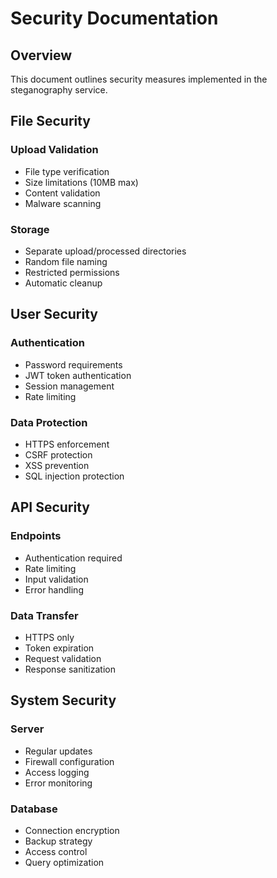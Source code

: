 # Security Documentation

## Overview

This document outlines security measures implemented in the steganography service.

## File Security

### Upload Validation
- File type verification
- Size limitations (10MB max)
- Content validation
- Malware scanning

### Storage
- Separate upload/processed directories
- Random file naming
- Restricted permissions
- Automatic cleanup

## User Security

### Authentication
- Password requirements
- JWT token authentication
- Session management
- Rate limiting

### Data Protection
- HTTPS enforcement
- CSRF protection
- XSS prevention
- SQL injection protection

## API Security

### Endpoints
- Authentication required
- Rate limiting
- Input validation
- Error handling

### Data Transfer
- HTTPS only
- Token expiration
- Request validation
- Response sanitization

## System Security

### Server
- Regular updates
- Firewall configuration
- Access logging
- Error monitoring

### Database
- Connection encryption
- Backup strategy
- Access control
- Query optimization
